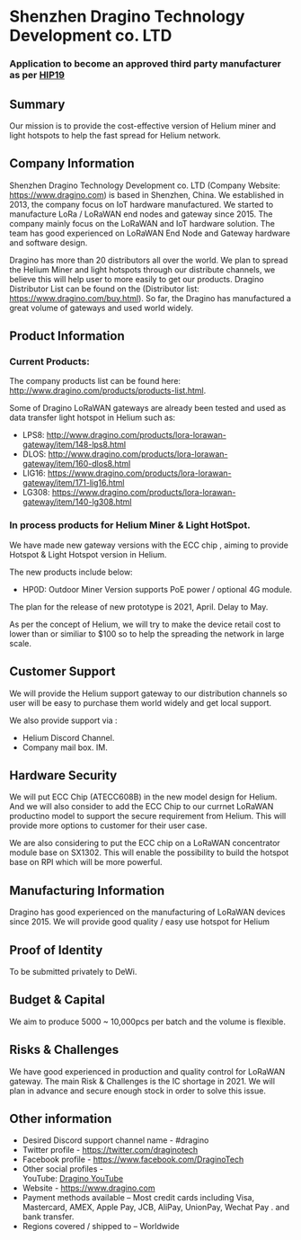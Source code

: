# Shenzhen Dragino Technology Development co. LTD
### Application to become an approved third party manufacturer as per [HIP19](https://github.com/helium/HIP/blob/master/0019-third-party-manufacturers.md)

## Summary

Our mission is to provide the cost-effective version of Helium miner and light hotspots to help the fast spread for Helium network. 

## Company Information

Shenzhen Dragino Technology Development co. LTD (Company Website: https://www.dragino.com) is based in Shenzhen, China. We established in 2013, the company focus on IoT hardware manufactured. We started to manufacture LoRa / LoRaWAN end nodes and gateway since 2015. The company mainly focus on the LoRaWAN and IoT hardware solution. The team has good experienced on LoRaWAN End Node and Gateway hardware and software design. 

Dragino has more than 20 distributors all over the world. We plan to spread the Helium Miner and light hotspots through our distribute channels, we believe this will help user to more easily to get our products. Dragino Distributor List can be found on the (Distributor list: https://www.dragino.com/buy.html). So far, the Dragino has manufactured a great volume of gateways and used world widely.

## Product Information

### Current Products: 
The company products list can be found here: http://www.dragino.com/products/products-list.html. 

Some of Dragino LoRaWAN gateways are already been tested and used as data transfer light hotspot in Helium such as:
* LPS8: http://www.dragino.com/products/lora-lorawan-gateway/item/148-lps8.html 
* DLOS: http://www.dragino.com/products/lora-lorawan-gateway/item/160-dlos8.html 
* LIG16: https://www.dragino.com/products/lora-lorawan-gateway/item/171-lig16.html 
* LG308: https://www.dragino.com/products/lora-lorawan-gateway/item/140-lg308.html 

### In process products for Helium Miner & Light HotSpot. 

We have made new gateway versions with the ECC chip , aiming to provide Hotspot & Light Hotspot version in Helium. 

The new products include below:
* HP0D: Outdoor Miner Version supports PoE power / optional 4G module.




The plan for the release of new prototype is 2021, April. Delay to May. 

As per the concept of Helium, we will try to make the device retail cost to lower than or similiar to $100 so to help the spreading the network in large scale. 


## Customer Support

We will provide the Helium support gateway to our distribution channels so user will be easy to purchase them world widely and get local support. 

We also provide support via :
* Helium Discord Channel. 
* Company mail box. IM. 

## Hardware Security

We will put ECC Chip (ATECC608B) in the new model design for Helium. And we will also consider to add the ECC Chip to our currnet LoRaWAN productino model to support the secure requirement from Helium. This will provide more options to customer for their user case. 

We are also considering to put the ECC chip on a LoRaWAN concentrator module base on SX1302. This will enable the possibility to build the hotspot base on RPI which will be more powerful. 

## Manufacturing Information

Dragino has good experienced on the manufacturing of LoRaWAN devices since 2015. We will provide good quality / easy use hotspot for Helium 

## Proof of Identity

To be submitted privately to DeWi.

## Budget & Capital

We aim to produce 5000 ~ 10,000pcs per batch and the volume is flexible. 

## Risks & Challenges

We have good experienced in production and quality control for LoRaWAN gateway. The main Risk & Challenges is the IC shortage in 2021. We will plan in advance and secure enough stock in order to solve this issue. 

## Other information

* Desired Discord support channel name - #dragino
* Twitter profile - https://twitter.com/draginotech
* Facebook profile -  https://www.facebook.com/DraginoTech
* Other social profiles -  
	YouTube: [Dragino YouTube](https://www.youtube.com/channel/UCcMM0EXbv842yx-Kd052sAg)
* Website - https://www.dragino.com
* Payment methods available – Most credit cards including Visa, Mastercard, AMEX, Apple Pay, JCB, AliPay, UnionPay, Wechat Pay . and bank transfer.
* Regions covered / shipped to – Worldwide
